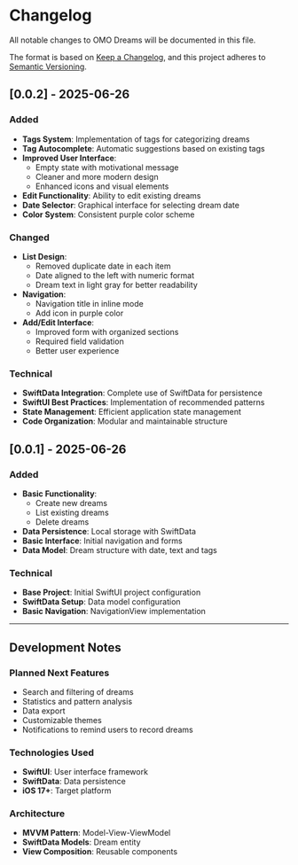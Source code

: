 # Changelog

All notable changes to OMO Dreams will be documented in this file.

The format is based on [Keep a Changelog](https://keepachangelog.com/en/1.0.0/),
and this project adheres to [Semantic Versioning](https://semver.org/spec/v2.0.0.html).

## [0.0.2] - 2025-06-26

### Added
- **Tags System**: Implementation of tags for categorizing dreams
- **Tag Autocomplete**: Automatic suggestions based on existing tags
- **Improved User Interface**: 
  - Empty state with motivational message
  - Cleaner and more modern design
  - Enhanced icons and visual elements
- **Edit Functionality**: Ability to edit existing dreams
- **Date Selector**: Graphical interface for selecting dream date
- **Color System**: Consistent purple color scheme

### Changed
- **List Design**: 
  - Removed duplicate date in each item
  - Date aligned to the left with numeric format
  - Dream text in light gray for better readability
- **Navigation**: 
  - Navigation title in inline mode
  - Add icon in purple color
- **Add/Edit Interface**:
  - Improved form with organized sections
  - Required field validation
  - Better user experience

### Technical
- **SwiftData Integration**: Complete use of SwiftData for persistence
- **SwiftUI Best Practices**: Implementation of recommended patterns
- **State Management**: Efficient application state management
- **Code Organization**: Modular and maintainable structure

## [0.0.1] - 2025-06-26

### Added
- **Basic Functionality**: 
  - Create new dreams
  - List existing dreams
  - Delete dreams
- **Data Persistence**: Local storage with SwiftData
- **Basic Interface**: Initial navigation and forms
- **Data Model**: Dream structure with date, text and tags

### Technical
- **Base Project**: Initial SwiftUI project configuration
- **SwiftData Setup**: Data model configuration
- **Basic Navigation**: NavigationView implementation

---

## Development Notes

### Planned Next Features
- Search and filtering of dreams
- Statistics and pattern analysis
- Data export
- Customizable themes
- Notifications to remind users to record dreams

### Technologies Used
- **SwiftUI**: User interface framework
- **SwiftData**: Data persistence
- **iOS 17+**: Target platform

### Architecture
- **MVVM Pattern**: Model-View-ViewModel
- **SwiftData Models**: Dream entity
- **View Composition**: Reusable components 